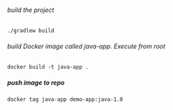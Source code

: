 ###### build the project

    ./gradlew build

###### build Docker image called java-app. Execute from root

    docker build -t java-app .

##### push image to repo 

    docker tag java-app demo-app:java-1.0
    
